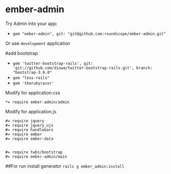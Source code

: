 ember-admin
=================
Try Admin into your app:
* `gem "ember-admin", git: "git@github.com:roundscope/ember-admin.git"`

Or use `development` application

#add bootstrap
* `gem 'twitter-bootstrap-rails', git: 'git://github.com/diowa/twitter-bootstrap-rails.git', branch: "bootstrap-3.0.0"`
* `gem "less-rails"`
* `gem 'therubyracer'`


Modify for application.css

`*= require ember-admin/admin`

Modify for application.js
```
#= require jquery
#= require jquery_ujs
#= require handlebars
#= require ember
#= require ember-data


#= require twbs/bootstrap
#= require ember-admin/main
```

##For run install generator
`rails g ember_admin:install`

